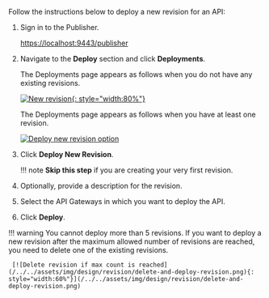 
Follow the instructions below to deploy a new revision for an API:

1. Sign in to the Publisher.
   
      [https://localhost:9443/publisher](https://localhost:9443/publisher)

2. Navigate to the **Deploy** section and click **Deployments**.
    
      The Deployments page appears as follows when you do not have any existing revisions.

      [![New revision](/../../assets/img/design/revision/deploy-first-revision.png){: style="width:80%"}](/../../assets/img/design/revision/deploy-first-revision.png)

      The Deployments page appears as follows when you have at least one revision.

      [![Deploy new revision option](/../../assets/img/design/revision/deploy-new-revision.png)](/../../assets/img/design/revision/deploy-new-revision.png)

3. Click **Deploy New Revision**.

    !!! note
        **Skip this step** if you are creating your very first revision.

4.  Optionally, provide a description for the revision.
5.  Select the API Gateways in which you want to deploy the API.
6.  Click **Deploy**.

!!! warning
    You cannot deploy more than 5 revisions. If you want to deploy a new revision after the maximum allowed number of revisions are reached, you need to delete one of the existing revisions.

     [![Delete revision if max count is reached](/../../assets/img/design/revision/delete-and-deploy-revision.png){: style="width:60%"}](/../../assets/img/design/revision/delete-and-deploy-revision.png)

